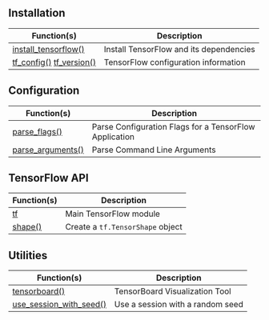 ## Installation

Function(s) | Description
------------- |----------------
[install_tensorflow()](/packages/tensorflow/latest/reference/install_tensorflow.html) | Install TensorFlow and its dependencies
[tf_config()](/packages/tensorflow/latest/reference/tf_config.html) [tf_version()](/packages/tensorflow/latest/reference/tf_config.html) | TensorFlow configuration information

## Configuration

Function(s) | Description
------------- |----------------
[parse_flags()](/packages/tensorflow/latest/reference/parse_flags.html) | Parse Configuration Flags for a TensorFlow Application
[parse_arguments()](/packages/tensorflow/latest/reference/parse_arguments.html) | Parse Command Line Arguments

## TensorFlow API

Function(s) | Description
------------- |----------------
[tf](/packages/tensorflow/latest/reference/tf.html) | Main TensorFlow module
[shape()](/packages/tensorflow/latest/reference/shape.html) | Create a <code>tf.TensorShape</code> object

## Utilities

Function(s) | Description
------------- |----------------
[tensorboard()](/packages/tensorflow/latest/reference/tensorboard.html) | TensorBoard Visualization Tool
[use_session_with_seed()](/packages/tensorflow/latest/reference/use_session_with_seed.html) | Use a session with a random seed

